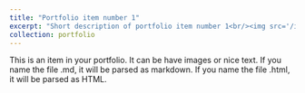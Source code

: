 ```yaml
---
title: "Portfolio item number 1"
excerpt: "Short description of portfolio item number 1<br/><img src='/images/carousel4.gif'>"
collection: portfolio
---
```


This is an item in your portfolio. It can be have images or nice text. If you name the file .md, it will be parsed as markdown. If you name the file .html, it will be parsed as HTML. 
